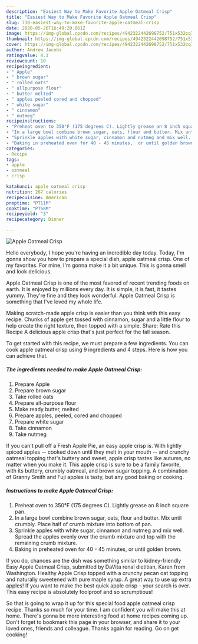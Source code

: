 ```yaml
---
description: "Easiest Way to Make Favorite Apple Oatmeal Crisp"
title: "Easiest Way to Make Favorite Apple Oatmeal Crisp"
slug: 730-easiest-way-to-make-favorite-apple-oatmeal-crisp
date: 2020-05-26T16:49:20.061Z
image: https://img-global.cpcdn.com/recipes/4942322442698752/751x532cq70/apple-oatmeal-crisp-recipe-main-photo.jpg
thumbnail: https://img-global.cpcdn.com/recipes/4942322442698752/751x532cq70/apple-oatmeal-crisp-recipe-main-photo.jpg
cover: https://img-global.cpcdn.com/recipes/4942322442698752/751x532cq70/apple-oatmeal-crisp-recipe-main-photo.jpg
author: Andrew Jacobs
ratingvalue: 4.1
reviewcount: 10
recipeingredient:
- " Apple"
- " brown sugar"
- " rolled oats"
- " allpurpose flour"
- " butter melted"
- " apples peeled cored and chopped"
- " white sugar"
- " cinnamon"
- " nutmeg"
recipeinstructions:
- "Preheat oven to 350°F (175 degrees C). Lightly grease an 8 inch square pan."
- "In a large bowl combine brown sugar, oats, flour and butter. Mix until crumbly. Place half of crumb mixture into bottom of pan."
- "Sprinkle apples with white sugar, cinnamon and nutmeg and mix well. Spread the apples evenly over the crumb mixture and top with the remaining crumb mixture."
- "Baking in preheated oven for 40 - 45 minutes,  or until golden brown."
categories:
- Recipe
tags:
- apple
- oatmeal
- crisp

katakunci: apple oatmeal crisp 
nutrition: 267 calories
recipecuisine: American
preptime: "PT11M"
cooktime: "PT58M"
recipeyield: "3"
recipecategory: Dinner

---
```



![Apple Oatmeal Crisp](https://img-global.cpcdn.com/recipes/4942322442698752/751x532cq70/apple-oatmeal-crisp-recipe-main-photo.jpg)

Hello everybody, I hope you're having an incredible day today. Today, I'm gonna show you how to prepare a special dish, apple oatmeal crisp. One of my favorites. For mine, I'm gonna make it a bit unique. This is gonna smell and look delicious.

Apple Oatmeal Crisp is one of the most favored of recent trending foods on earth. It is enjoyed by millions every day. It is simple, it is fast, it tastes yummy. They're fine and they look wonderful. Apple Oatmeal Crisp is something that I've loved my whole life.

Making scratch-made apple crisp is easier than you think with this easy recipe. Chunks of apple get tossed with cinnamon, sugar and a little flour to help create the right texture, then topped with a simple. Share: Rate this Recipe A delicious apple crisp that&#39;s just perfect for the fall season.


To get started with this recipe, we must prepare a few ingredients. You can cook apple oatmeal crisp using 9 ingredients and 4 steps. Here is how you can achieve that.

##### The ingredients needed to make Apple Oatmeal Crisp:

1. Prepare  Apple
1. Prepare  brown sugar
1. Take  rolled oats
1. Prepare  all-purpose flour
1. Make ready  butter, melted
1. Prepare  apples, peeled, cored and chopped
1. Prepare  white sugar
1. Take  cinnamon
1. Take  nutmeg


If you can&#39;t pull off a Fresh Apple Pie, an easy apple crisp is. With lightly spiced apples -- cooked down until they melt in your mouth -- and crunchy oatmeal topping that&#39;s buttery and sweet, apple crisp tastes like autumn, no matter when you make it. This apple crisp is sure to be a family favorite, with its buttery, crumbly oatmeal, and brown sugar topping. A combination of Granny Smith and Fuji apples is tasty, but any good baking or cooking. 

##### Instructions to make Apple Oatmeal Crisp:

1. Preheat oven to 350°F (175 degrees C). Lightly grease an 8 inch square pan.
1. In a large bowl combine brown sugar, oats, flour and butter. Mix until crumbly. Place half of crumb mixture into bottom of pan.
1. Sprinkle apples with white sugar, cinnamon and nutmeg and mix well. Spread the apples evenly over the crumb mixture and top with the remaining crumb mixture.
1. Baking in preheated oven for 40 - 45 minutes,  or until golden brown.


If you do, chances are the dish was something similar to kidney-friendly Easy Apple Oatmeal Crisp, submitted by DaVita renal dietitian, Karen from Washington. Healthy Apple Crisp topped with a crunchy pecan oat topping and naturally sweetened with pure maple syrup. A great way to use up extra apples! If you want to make the best quick apple crisp - your search is over. This easy recipe is absolutely foolproof and so scrumptious! 

So that is going to wrap it up for this special food apple oatmeal crisp recipe. Thanks so much for your time. I am confident you will make this at home. There's gonna be more interesting food at home recipes coming up. Don't forget to bookmark this page in your browser, and share it to your loved ones, friends and colleague. Thanks again for reading. Go on get cooking!
